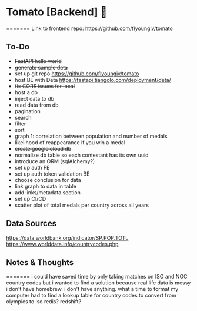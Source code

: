 # Tomato [Backend] 🍅
=======
Link to frontend repo: https://github.com/flyoungiv/tomato

## To-Do

- ~~FastAPI hello world~~
- ~~generate sample data~~
- ~~set up git repo https://github.com/flyoungiv/tomato~~
- host BE with Deta https://fastapi.tiangolo.com/deployment/deta/
- ~~fix CORS issues for local~~
- host a db
- inject data to db
- read data from db
- pagination
- search
- filter
- sort
- graph 1: correlation between population and number of medals
- likelihood of reappearance if you win a medal
- ~~create google cloud db~~
- normalize db table so each contestant has its own uuid
- introduce an ORM (sqlAlchemy?)
- set up auth FE
- set up auth token validation BE
- choose conclusion for data
- link graph to data in table
- add links/metadata section
- set up CI/CD
- scatter plot of total medals per country across all years

## Data Sources
https://data.worldbank.org/indicator/SP.POP.TOTL
https://www.worlddata.info/countrycodes.php

## Notes & Thoughts
=======
i could have saved time by only taking matches on ISO and NOC country codes but i wanted to find a solution because real life data is messy
i don't have homebrew. i don't have anything. what a time to format my computer
had to find a lookup table for country codes to convert from olympics to iso
redis?
redshift?
